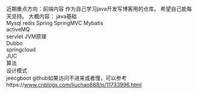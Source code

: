 近期重点方向：前端内容
作为自己学习java开发写博客用的仓库。
希望自己能每天坚持。
大概内容： 
java基础  
Mysql 
redis 
Spring 
SpringMVC 
Mybatis  
activeMQ  
servlet
JVM原理  
Dubbo  
springcloud  
JUC  
算法  
设计模式  
jeecgboot
github如果访问不进来或者慢，可以参考https://www.cnblogs.com/liuchao888/p/11733996.html  
